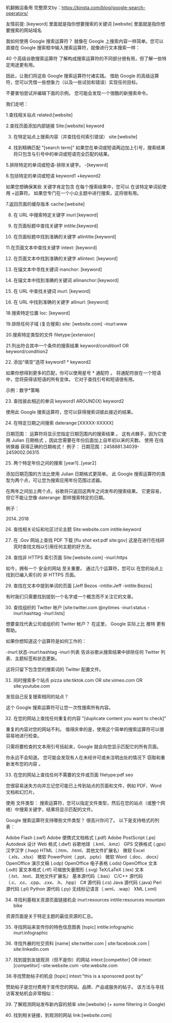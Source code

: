 机翻搬运备用 完整原文by：https://kinsta.com/blog/google-search-operators/

友情前提:
[keyword] 里面就是指你想要搜索的关键词
[website] 里面就是指你想要搜索的网站域名

我如何使用 Google 搜索运算符？
就像在 Google 上搜索内容一样简单。您可以直接在 Google 搜索框中输入搜索运算符，就像进行文本搜索一样：


40 个高级谷歌搜索运算符
了解构成搜索运算符的不同部分很有用，但了解一些特定用途更有用。

因此，让我们将这些 Google 搜索运算符付诸实践。 借助 Google 的高级运算符，您可以凭借一些想象力（以及一些试验和错误）实现任何目标。

不要害怕尝试并编辑下面的示例。 您可能会发现一个很酷的新搜索命令。

我们走吧：

1.查找相关站点
related:[website]

2.查找页面添加内部链接
Site:[website] keyword

3. 在特定站点上搜索内容（并查找任何索引错误）
site:[website]

4. 找到精确匹配
"[search term]"
如果您在单词或短语两边加上引号，搜索结果将只包含与引号中的单词或短语完全匹配的结果。

5.排除特定的单词或短语-排除关键字。
-[keyword]

6.包括特定的单词或短语
keyword1 +keyword2

如果您想确保某些 关键字肯定包含 在每个搜索结果中，您可以 在该特定单词前使用 +运算符。 如果您专门在一个小众主题中进行搜索，这将很有用。

7.返回页面的缓存版本
cache:[website]

8. 在 URL 中搜索特定关键字
inurl:[keyword]

9. 在页面标题中查找关键字
intitle:[keyword]

10. 在页面标题中找到准确的关键字
allintitle:[keyword]

11.在页面文本中查找关键字
intext: [keyword]

12. 在页面文本中找到准确的关键字
allintext: [keyword]


13. 在锚文本中寻找关键词
inanchor: [keyword]

14. 在锚文本中找到准确的关键词
allinanchor:[keyword]


15. 在 URL 中查找关键词
inurl: [keyword]


16. 在 URL 中找到准确的关键字
allinurl: [keyword]


18.搜索特定位置
loc: [keyword]


19.排除任何子域 (复合搜索)
site: [website.com] -inurl:www


20.搜索特定类型的文件
filetype:[extension]

21.列出符合其中一个条件的搜索结果
keyword/condition1 OR keyword/condition2


22. 添加“填空”选项
keyword1 * keyword2

如果你想得到更多的匹配，你可以使用星号 * 通配符 。 将通配符放在一个短语中，您将获得该短语的所有变体。 它对于查找引号和短语很有用。

示例：数字*策略


23. 查找彼此相近的单词
keyword1 AROUND(X) keyword2

使用此 Google 搜索运算符，您可以获得搜索词彼此接近的结果。 

24. 在特定日期之间搜索
daterange:[XXXXX-XXXXX]

日期范围： 运算符将显示您指定日期范围内的搜索结果 。
 这有点棘手，因为它使用 Julian 日期格式 ，因此您需要在年份后面加上自年初以来的天数。
 使用 在线转换器 获得正确的日期格式！
例子：
日期范围：2458881.34039-2459002.06315

25. 两个特定年份之间的搜索
[year1]..[year2]

添加日期范围的方法比使用 Julian 日期格式更简单。 此 Google 搜索运算符的类型为两个点，可让您为搜索应用年份范围过滤器。

在两年之间加上两个点，谷歌将只返回这两年之间发布的搜索结果。 它更容易，但它不能让您像 daterange: 那样搜索特定的日期。

例子：

2014..2018

26. 查找相关论坛和社区讨论主题
Site:website.com intitle:keyword

27. 在 .Gov 网站上查找 PDF 下载
[flu shot ext:pdf site:gov]
这是在进行在线研究时查找文档以引用任何主题的好方法。

28. 查找非 HTTPS 索引页面
Site:[website.com] -inurl:https

如今，拥有一个 安全的网站 至关重要。
 通过几个运算符，您可以 在您的站点上找到已编入索引的 非 HTTPS 页面。


29. 查找在文本中提到单词的页面
[Jeff Bezos -intitle:Jeff -intitle:Bezos]

有时我们只需要找到提到一个名字或一个概念而不关注它的文章。


30. 查找组织的 Twitter 帐户
[site:twitter.com @nytimes -inurl:status -inurl:hashtag -inurl:lists]

想要查找代表公司或组织的 Twitter 帐户？ 在这里， Google 实际上比 推特 更有帮助。

如果你想知道这个运算符是如何工作的：

-inurl:状态-inurl:hashtag -inurl:列表  告诉谷歌从搜索结果中排除任何 Twitter 列表、主题标签和状态更新。

这将只留下包含您的搜索词的 Twitter 配置文件。

31. 同时搜索多个站点
pizza site:tiktok.com OR site:vimeo.com OR site:youtube.com

发现自己反复搜索相同的站点？

这个 Google 搜索运算符可让您一次性搜索所有内容。

32. 在您的网站上查找任何重复的内容
"[duplicate content you want to check]"

重复的内容对您的网站不利。 值得庆幸的是，使用这个简单的搜索运算符可以很容易地进行检查。

只需将要检查的文本用引号括起来，Google 就会向您显示匹配它的所有页面。

你永远不会知道。 您可能会发现有人在未经许可或未注明出处的情况下 窃取和重新发布您的内容 。

33. 在您的网站上查找任何不需要的文件或页面
filetype:pdf seo

您很容易迷失方向并忘记您可能已上传到站点的页面和文件，例如 PDF、Word 文档和幻灯片。

使用 文件类型： 搜索运算符，您可以指定文件类型，然后在您的站点（或整个网络）中搜索关键字，结果将显示匹配的文件。

Google 搜索运算符支持哪些文件类型？
很高兴你问了。 以下是支持格式的列表：

Adobe Flash (.swf)
Adobe 便携式文档格式 (.pdf)
Adobe PostScript (.ps)
Autodesk 设计 Web 格式 (.dwf)
谷歌地球（.kml、.kmz）
GPS 交换格式 (.gpx)
汉字汉字 (.hwp)
HTML（.htm、.html、其他文件扩展名）
微软 Excel（.xls、.xlsx）
微软 PowerPoint（.ppt、.pptx）
微软 Word（.doc、.docx）
OpenOffice 演示文稿 (.odp)
OpenOffice 电子表格 (.ods)
OpenOffice 文本 (.odt)
富文本格式 (.rtf)
可缩放矢量图形 (.svg)
TeX/LaTeX (.tex)
文本（.txt、.text、其他文件扩展名）
基本源代码（.bas）
C/C++ 源代码（.c、.cc、.cpp、.cxx、.h、.hpp）
C# 源代码 (.cs)
Java 源代码 (.java)
Perl 源代码 (.pl)
Python 源代码 (.py)
无线标记语言（.wml、.wap）
XML (.xml)

34. 寻找利基相关资源页面链接机会
inurl:resources intitle:resources mountain bike

资源页面是关于特定主题的最佳资源的汇总。


35. 寻找网站来宣传你的特色信息图表
[topic] intitle:infographic inurl:infographic


36. 寻找外展的社交资料
[name] site:twitter.com | site:facebook.com | site:linkedin.com


37. 找到提到友链观测（但不是你）的网站
intext:[competitor] OR intext:[competitor] -site:website.com -site:website.com


38.寻找赞助帖子的机会
[topic] intext:"this is a sponsored post by"

赞助帖子是您付费用于宣传您的网站、品牌、产品或服务的帖子。 该方法与寻找访客发帖机会非常相似：


39. 了解观测网站发布新内容的频率
site:[website} (+ some filtering in Google)



40. 找到相关链接，到观测的网站
link:[website.com]

